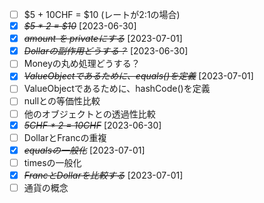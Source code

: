 * [ ] $5 + 10CHF = $10 (レートが2:1の場合)
* [X] ~~*$5 * 2 = $10*~~ [2023-06-30]
* [X] ~~*amount を privateにする*~~ [2023-07-01]
* [X] ~~*Dollarの副作用どうする？*~~ [2023-06-30]
* [ ] Moneyの丸め処理どうする？
* [X] ~~*ValueObjectであるために、equals()を定義*~~ [2023-07-01]
* [ ] ValueObjectであるために、hashCode()を定義
* [ ] nullとの等価性比較
* [ ] 他のオブジェクトとの透過性比較
* [X] ~~*5CHF * 2 = 10CHF*~~ [2023-06-30]
* [ ] DollarとFrancの重複
* [X] ~~*equalsの一般化*~~ [2023-07-01]
* [ ] timesの一般化
* [X] ~~*FrancとDollarを比較する*~~ [2023-07-01]
* [ ] 通貨の概念